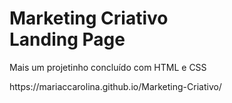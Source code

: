 <h1>Marketing Criativo <br>
 Landing Page </h1>
 <p> Mais um projetinho concluído com HTML e CSS</p>
 https://mariaccarolina.github.io/Marketing-Criativo/

